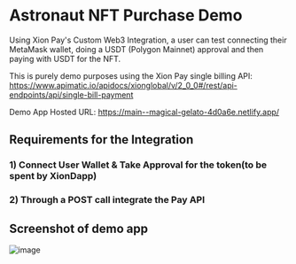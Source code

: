 # Astronaut NFT Purchase Demo 

Using Xion Pay's Custom Web3 Integration, a user can test connecting their MetaMask wallet, doing a USDT (Polygon Mainnet) approval and then paying with USDT for the NFT.

This is purely demo purposes using the Xion Pay single billing API: https://www.apimatic.io/apidocs/xionglobal/v/2_0_0#/rest/api-endpoints/api/single-bill-payment

Demo App Hosted URL: https://main--magical-gelato-4d0a6e.netlify.app/

## Requirements for the Integration
### 1) Connect User Wallet & Take Approval for the token(to be spent by XionDapp)
### 2) Through a POST call integrate the Pay API
## Screenshot of demo app
![image](https://user-images.githubusercontent.com/104650624/236787258-53b0b289-01da-4ab4-af09-e9dca56e013c.png)
